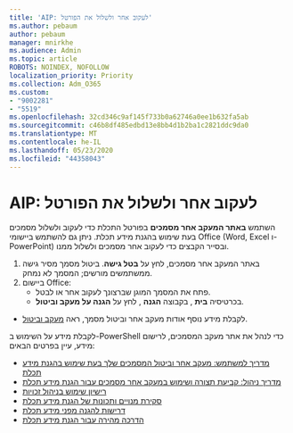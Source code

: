 ```yaml
---
title: 'AIP: לעקוב אחר ולשלול את הפורטל'
ms.author: pebaum
author: pebaum
manager: mnirkhe
ms.audience: Admin
ms.topic: article
ROBOTS: NOINDEX, NOFOLLOW
localization_priority: Priority
ms.collection: Adm_O365
ms.custom:
- "9002281"
- "5519"
ms.openlocfilehash: 32cd346c9af145f733b0a62746a0ee1b632fa5ab
ms.sourcegitcommit: c46b8df485edbd13e8bb4d1b2ba1c2821ddc9da0
ms.translationtype: MT
ms.contentlocale: he-IL
ms.lasthandoff: 05/23/2020
ms.locfileid: "44358043"
---
```

# <a name="aip-track-and-revoke-portal"></a>AIP: לעקוב אחר ולשלול את הפורטל

השתמש **באתר המעקב אחר מסמכים** בפורטל התכלת כדי לעקוב ולשלול מסמכים בעת שימוש בהגנת מידע תכלת. ניתן גם להשתמש ביישומי Office (Word, Excel ו-PowerPoint) ובסייר הקבצים כדי לעקוב אחר מסמכים ולשלול ממנו.

1. באתר המעקב אחר מסמכים, לחץ על **בטל גישה**. ביטול מסמך מסיר גישה ממשתמשים מורשים; המסמך לא נמחק.
2. ביישום Office:
    - פתח את המסמך המוגן שברצונך לעקוב אחר או לבטל.
    - בכרטיסיה **בית** , בקבוצה **הגנה** , לחץ על **הגנה על מעקב וביטול**.

- לקבלת מידע נוסף אודות מעקב אחר וביטול מסמך, ראה [מעקב וביטול](https://docs.microsoft.com/azure/information-protection/rms-client/client-track-revoke).

לקבלת מידע על השימוש ב-PowerShell כדי לנהל את אתר מעקב המסמכים, לרישום מידע, עיין בפרטים הבאים:
- [מדריך למשתמש: מעקב אחר וביטול המסמכים שלך בעת שימוש בהגנת מידע תכלת](https://docs.microsoft.com/azure/information-protection/rms-client/client-track-revoke)
- [מדריך ניהול: קביעת תצורה ושימוש במעקב אחר מסמכים עבור הגנת מידע תכלת](https://docs.microsoft.com/azure/information-protection/rms-client/client-admin-guide-document-tracking)
- [רישיון שימוש בניהול זכויות](https://docs.microsoft.com/azure/information-protection/configure-usage-rights#rights-management-use-license)
- [סקירת מנויים ותכונות של הגנת מידע תכלת](https://azure.microsoft.com/pricing/details/information-protection)
- [דרישות להגנה מפני מידע תכלת](https://docs.microsoft.com/azure/information-protection/get-started/requirements)
- [הדרכה מהירה עבור הגנת מידע תכלת](https://docs.microsoft.com/azure/information-protection/get-started/infoprotect-quick-start-tutorial)
